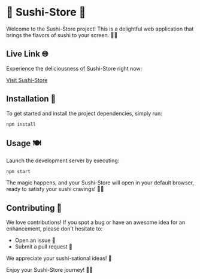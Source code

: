 <h1>🍣 Sushi-Store 🍱</h1>
    <p>Welcome to the Sushi-Store project! This is a delightful web application that brings the flavors of sushi to your screen. 🍣🍱</p>

 <h2>Live Link 🌐</h2>
    <p>Experience the deliciousness of Sushi-Store right now:</p>
    <a href="https://stardust-sushi-store.netlify.app" target="_blank">Visit Sushi-Store</a>

  <h2>Installation 🚀</h2>
    <p>To get started and install the project dependencies, simply run:</p>
    <pre><code>npm install</code></pre>

  <h2>Usage 🍽️</h2>
    <p>Launch the development server by executing:</p>
    <pre><code>npm start</code></pre>
    <p>The magic happens, and your Sushi-Store will open in your default browser, ready to satisfy your sushi cravings! 🍣🍚</p>

  <h2>Contributing 🙌</h2>
    <p>We love contributions! If you spot a bug or have an awesome idea for an enhancement, please don't hesitate to:</p>
    <ul>
        <li>Open an issue 🐞</li>
        <li>Submit a pull request 🚀</li>
    </ul>
    <p>We appreciate your sushi-sational ideas! 🎉</p>


  <p>Enjoy your Sushi-Store journey! 🥢🎉</p>
